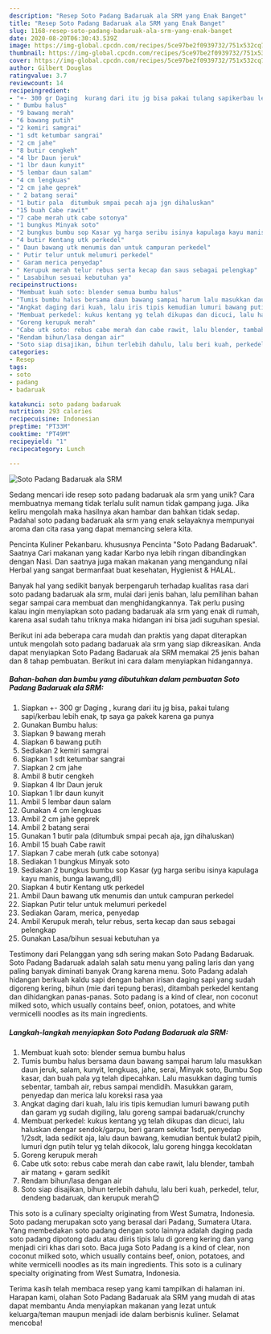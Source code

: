 ```yaml
---
description: "Resep Soto Padang Badaruak ala SRM yang Enak Banget"
title: "Resep Soto Padang Badaruak ala SRM yang Enak Banget"
slug: 1168-resep-soto-padang-badaruak-ala-srm-yang-enak-banget
date: 2020-08-20T06:30:43.539Z
image: https://img-global.cpcdn.com/recipes/5ce97be2f0939732/751x532cq70/soto-padang-badaruak-ala-srm-foto-resep-utama.jpg
thumbnail: https://img-global.cpcdn.com/recipes/5ce97be2f0939732/751x532cq70/soto-padang-badaruak-ala-srm-foto-resep-utama.jpg
cover: https://img-global.cpcdn.com/recipes/5ce97be2f0939732/751x532cq70/soto-padang-badaruak-ala-srm-foto-resep-utama.jpg
author: Gilbert Douglas
ratingvalue: 3.7
reviewcount: 14
recipeingredient:
- "+- 300 gr Daging  kurang dari itu jg bisa pakai tulang sapikerbau lebih enak tp saya ga pakek karena ga punya"
- " Bumbu halus"
- "9 bawang merah"
- "6 bawang putih"
- "2 kemiri samgrai"
- "1 sdt ketumbar sangrai"
- "2 cm jahe"
- "8 butir cengkeh"
- "4 lbr Daun jeruk"
- "1 lbr daun kunyit"
- "5 lembar daun salam"
- "4 cm lengkuas"
- "2 cm jahe geprek"
- " 2 batang serai"
- "1 butir pala  ditumbuk smpai pecah aja jgn dihaluskan"
- "15 buah Cabe rawit"
- "7 cabe merah utk cabe sotonya"
- "1 bungkus Minyak soto"
- "2 bungkus bumbu sop Kasar yg harga seribu isinya kapulaga kayu manis bunga lawangdll"
- "4 butir Kentang utk perkedel"
- " Daun bawang utk menumis dan untuk campuran perkedel"
- " Putir telur untuk melumuri perkedel"
- " Garam merica penyedap"
- " Kerupuk merah telur rebus serta kecap dan saus sebagai pelengkap"
- " Lasabihun sesuai kebutuhan ya"
recipeinstructions:
- "Membuat kuah soto: blender semua bumbu halus"
- "Tumis bumbu halus bersama daun bawang sampai harum lalu masukkan daun jeruk, salam, kunyit, lengkuas, jahe, serai, Minyak soto, Bumbu Sop kasar, dan buah pala yg telah dipecahkan. Lalu masukkan daging tumis sebentar, tambah air, rebus sampai mendidih. Masukkan garam, penyedap dan merica lalu koreksi rasa yaa"
- "Angkat daging dari kuah, lalu iris tipis kemudian lumuri bawang putih dan garam yg sudah digiling, lalu goreng sampai badaruak/crunchy"
- "Membuat perkedel: kukus kentang yg telah dikupas dan dicuci, lalu haluskan dengar sendok/garpu, beri garam sekitar 1sdt, penyedap 1/2sdt, lada sedikit aja, lalu daun bawang, kemudian bentuk bulat2 pipih, lumuri dgn putih telur yg telah dikocok, lalu goreng hingga kecoklatan"
- "Goreng kerupuk merah"
- "Cabe utk soto: rebus cabe merah dan cabe rawit, lalu blender, tambah air matang + garam sedikit"
- "Rendam bihun/lasa dengan air"
- "Soto siap disajikan, bihun terlebih dahulu, lalu beri kuah, perkedel, telur, dendeng badaruak, dan kerupuk merah😊"
categories:
- Resep
tags:
- soto
- padang
- badaruak

katakunci: soto padang badaruak 
nutrition: 293 calories
recipecuisine: Indonesian
preptime: "PT33M"
cooktime: "PT49M"
recipeyield: "1"
recipecategory: Lunch

---
```



![Soto Padang Badaruak ala SRM](https://img-global.cpcdn.com/recipes/5ce97be2f0939732/751x532cq70/soto-padang-badaruak-ala-srm-foto-resep-utama.jpg)

Sedang mencari ide resep soto padang badaruak ala srm yang unik? Cara membuatnya memang tidak terlalu sulit namun tidak gampang juga. Jika keliru mengolah maka hasilnya akan hambar dan bahkan tidak sedap. Padahal soto padang badaruak ala srm yang enak selayaknya mempunyai aroma dan cita rasa yang dapat memancing selera kita.

Pencinta Kuliner Pekanbaru. khususnya Pencinta &#34;Soto Padang Badaruak&#34;. Saatnya Cari makanan yang kadar Karbo nya lebih ringan dibandingkan dengan Nasi. Dan saatnya juga makan makanan yang mengandung nilai Herbal yang sangat bermanfaat buat kesehatan, Hygienist &amp; HALAL.

Banyak hal yang sedikit banyak berpengaruh terhadap kualitas rasa dari soto padang badaruak ala srm, mulai dari jenis bahan, lalu pemilihan bahan segar sampai cara membuat dan menghidangkannya. Tak perlu pusing kalau ingin menyiapkan soto padang badaruak ala srm yang enak di rumah, karena asal sudah tahu triknya maka hidangan ini bisa jadi suguhan spesial.


Berikut ini ada beberapa cara mudah dan praktis yang dapat diterapkan untuk mengolah soto padang badaruak ala srm yang siap dikreasikan. Anda dapat menyiapkan Soto Padang Badaruak ala SRM memakai 25 jenis bahan dan 8 tahap pembuatan. Berikut ini cara dalam menyiapkan hidangannya.

<!--inarticleads1-->

##### Bahan-bahan dan bumbu yang dibutuhkan dalam pembuatan Soto Padang Badaruak ala SRM:

1. Siapkan +- 300 gr Daging , kurang dari itu jg bisa, pakai tulang sapi/kerbau lebih enak, tp saya ga pakek karena ga punya
1. Gunakan  Bumbu halus:
1. Siapkan 9 bawang merah
1. Siapkan 6 bawang putih
1. Sediakan 2 kemiri samgrai
1. Siapkan 1 sdt ketumbar sangrai
1. Siapkan 2 cm jahe
1. Ambil 8 butir cengkeh
1. Siapkan 4 lbr Daun jeruk
1. Siapkan 1 lbr daun kunyit
1. Ambil 5 lembar daun salam
1. Gunakan 4 cm lengkuas
1. Ambil 2 cm jahe geprek
1. Ambil  2 batang serai
1. Gunakan 1 butir pala  (ditumbuk smpai pecah aja, jgn dihaluskan)
1. Ambil 15 buah Cabe rawit
1. Siapkan 7 cabe merah (utk cabe sotonya)
1. Sediakan 1 bungkus Minyak soto
1. Sediakan 2 bungkus bumbu sop Kasar (yg harga seribu isinya kapulaga kayu manis, bunga lawang,dll)
1. Siapkan 4 butir Kentang utk perkedel
1. Ambil  Daun bawang utk menumis dan untuk campuran perkedel
1. Siapkan  Putir telur untuk melumuri perkedel
1. Sediakan  Garam, merica, penyedap
1. Ambil  Kerupuk merah, telur rebus, serta kecap dan saus sebagai pelengkap
1. Gunakan  Lasa/bihun sesuai kebutuhan ya


Testimony dari Pelanggan yang sdh sering makan Soto Padang Badaruak. Soto Padang Badaruak adalah salah satu menu yang paling laris dan yang paling banyak diminati banyak Orang karena menu. Soto Padang adalah hidangan berkuah kaldu sapi dengan bahan irisan daging sapi yang sudah digoreng kering, bihun (mie dari tepung beras), ditambah perkedel kentang dan dihidangkan panas-panas. Soto padang is a kind of clear, non coconut milked soto, which usually contains beef, onion, potatoes, and white vermicelli noodles as its main ingredients. 

<!--inarticleads2-->

##### Langkah-langkah menyiapkan Soto Padang Badaruak ala SRM:

1. Membuat kuah soto: blender semua bumbu halus
1. Tumis bumbu halus bersama daun bawang sampai harum lalu masukkan daun jeruk, salam, kunyit, lengkuas, jahe, serai, Minyak soto, Bumbu Sop kasar, dan buah pala yg telah dipecahkan. Lalu masukkan daging tumis sebentar, tambah air, rebus sampai mendidih. Masukkan garam, penyedap dan merica lalu koreksi rasa yaa
1. Angkat daging dari kuah, lalu iris tipis kemudian lumuri bawang putih dan garam yg sudah digiling, lalu goreng sampai badaruak/crunchy
1. Membuat perkedel: kukus kentang yg telah dikupas dan dicuci, lalu haluskan dengar sendok/garpu, beri garam sekitar 1sdt, penyedap 1/2sdt, lada sedikit aja, lalu daun bawang, kemudian bentuk bulat2 pipih, lumuri dgn putih telur yg telah dikocok, lalu goreng hingga kecoklatan
1. Goreng kerupuk merah
1. Cabe utk soto: rebus cabe merah dan cabe rawit, lalu blender, tambah air matang + garam sedikit
1. Rendam bihun/lasa dengan air
1. Soto siap disajikan, bihun terlebih dahulu, lalu beri kuah, perkedel, telur, dendeng badaruak, dan kerupuk merah😊


This soto is a culinary specialty originating from West Sumatra, Indonesia. Soto padang merupakan soto yang berasal dari Padang, Sumatera Utara. Yang membedakan soto padang dengan soto lainnya adalah daging pada soto padang dipotong dadu atau diiris tipis lalu di goreng kering dan yang menjadi ciri khas dari soto. Baca juga  Soto Padang is a kind of clear, non coconut milked soto, which usually contains beef, onion, potatoes, and white vermicelli noodles as its main ingredients. This soto is a culinary specialty originating from West Sumatra, Indonesia. 

Terima kasih telah membaca resep yang kami tampilkan di halaman ini. Harapan kami, olahan Soto Padang Badaruak ala SRM yang mudah di atas dapat membantu Anda menyiapkan makanan yang lezat untuk keluarga/teman maupun menjadi ide dalam berbisnis kuliner. Selamat mencoba!
